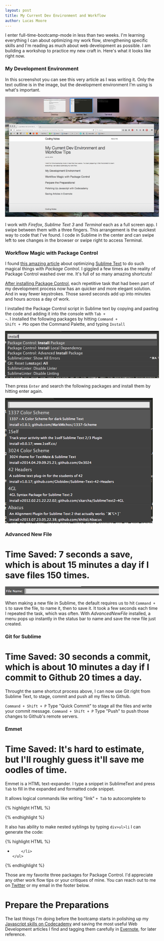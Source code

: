 ```yaml
---
layout: post
title: My Current Dev Environment and Workflow
author: Lucas Moore
---
```


I enter full-time-bootcamp-mode in less than two weeks. I'm learning everything I can about optimizing my work flow, strengthening specific skills and I'm reading as much about web development as possible. I am building a workshop to practice my new craft in. Here's what it looks like right now. 

### My Development Environment

In this screenshot you can see this very article as I was writing it. Only the text outline is in the image, but the development environment I'm using is what's important. 

![workflow](/assets/workflow.png)

I work with *Firefox*, *Sublime Text 3* and *Terminal* each as a full screen app. I swipe between them with a three fingers. 
This arrangement is the quickest way to code that I've found. I code in Sublime in the center and can swipe left to see changes in the browser or swipe right to access Terminal.

### Workflow Magic with Package Control

I found [this amazing article](https://scotch.io/bar-talk/best-of-sublime-text-3-features-plugins-and-settings) about optimizing [Sublime Text](http://www.sublimetext.com/3) to do such magical things with *Package Control*. I giggled a few times as the reality of Package Control washed over me. It's full of so many amazing shortcuts!

[After installing Package Control](https://packagecontrol.io/installation), each repetitive task that had been part of my development process now has an quicker and more elegant solution. And in way fewer keystrokes. Those saved seconds add up into minutes and hours across a day of work. 

I installed the Package Control script in Sublime text by copying and pasting the code and adding it into the console with <code>Tab + ~</code>. I installed the following packages by hitting <code>Command + Shift + P</code>to open the Command Palette, and typing <code>Install</code>

![package control](/assets/package_control.png)

Then press <code>Enter</code> and search the following packages and install them by hitting enter again.

![install](/assets/install.png)

### Advanced New File ###

# Time Saved: 7 seconds a save, which is about 15 minutes a day if I save files 150 times.

![advanced](/assets/advanced.png)

When making a new file in Sublime, the default requires us to hit <code>Command + S</code> to save the file, to name it, then to save it. It took a few seconds each time I repeated the task, which was often. With *AdvancedNewFile* installed, a menu pops up instantly in the status bar to name and save the new file just created. 

### Git for Sublime

# Time Saved: 30 seconds a commit, which is about 10 minutes a day if I commit to Github 20 times a day. 

Throught the same shortcut process above, I can now use Git right from Sublime Text, to stage, commit and push all my files to Github. 

<code>Command + Shift + P</code>
Type "Quick Commit" to stage all the files and write your commit message. 
<code>Command + Shift + P</code>
Type "Push" to push those changes to Github's remote servers.

### Emmet

# Time Saved: It's hard to estimate, but I'll roughly guess it'll save me oodles of time. 

Emmet is a HTML text-expander. I type a snippet in SublimeText and press <code>Tab</code> to fill in the expanded and formatted code snippet. 

It allows logical commands like writing "link" <code>+ Tab</code> to autocomplete to 

{% highlight HTML %}
<link rel="stylesheet" href="">
{% endhighlight %}

It also has ability to make nested syblings by typing <code>div>ul>li</code> I can generate the code:

{% highlight HTML %}
<div>
	<ul>
		<li>
			
		</li>
	</ul>
</div>
{% endhighlight %}

Those are my favorite three packages for Package Control. I'd appreciate any other work flow tips or your critiques of mine. You can reach out to me on [Twitter](https://twitter.com/thelucasmoore) or my email in the footer below. 

# Prepare the Preparations

The last things I'm doing before the bootcamp starts in polishing up my [Javascript skills on Codecademy](https://www.codecademy.com/en/tracks/javascript) and saving the most useful Web Development articles I find and tagging them carefully in [Evernote](https://evernote.com), for later reference. 


